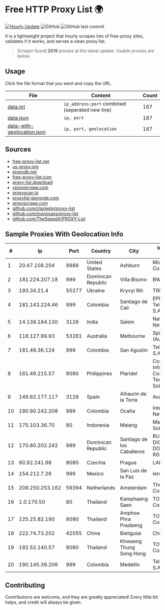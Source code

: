 
# Free HTTP Proxy List 🌍

[![Hourly Update](https://github.com/mertguvencli/http-proxy-list/actions/workflows/main.yml/badge.svg?branch=main)](https://github.com/mertguvencli/http-proxy-list/actions/workflows/main.yml)
![GitHub](https://img.shields.io/github/license/mertguvencli/http-proxy-list)
![GitHub last commit](https://img.shields.io/github/last-commit/mertguvencli/http-proxy-list)

It is a lightweight project that hourly scrapes lots of free-proxy sites, validates if it works, and serves a clean proxy list.


> Scraper found **2619** proxies at the latest update. Usable proxies are below.

## Usage

Click the file format that you want and copy the URL.


|File|Content|Count|
|----|-------|-----|
|[data.txt](https://raw.githubusercontent.com/mertguvencli/http-proxy-list/main/proxy-list/data.txt)|`ip_address:port` combined (seperated new line)|167|
|[data.json](https://raw.githubusercontent.com/mertguvencli/http-proxy-list/main/proxy-list/data.json)|`ip, port`|167|
|[data-with-geolocation.json](https://raw.githubusercontent.com/mertguvencli/http-proxy-list/main/proxy-list/data-with-geolocation.json)|`ip, port, geolocation`|167|

## Sources

* [free-proxy-list.net](https://free-proxy-list.net)
* [us-proxy.org](https://www.us-proxy.org)
* [proxydb.net](http://proxydb.net)
* [free-proxy-list.com](https://free-proxy-list.com/?page=&port=&type%5B%5D=http&type%5B%5D=https&up_time=0&search=Search)
* [proxy-list.download](https://www.proxy-list.download/HTTP)
* [vpnoverview.com](https://vpnoverview.com/privacy/anonymous-browsing/free-proxy-servers)
* [proxyscan.io](https://www.proxyscan.io)
* [proxylist.geonode.com](https://proxylist.geonode.com/api/proxy-list?limit=300&page=1&sort_by=lastChecked&sort_type=desc&protocols=http,https)
* [proxyscrape.com](https://api.proxyscrape.com/v2/?request=displayproxies&protocol=http&timeout=10000&country=all&ssl=all&anonymity=all)
* [github.com/clarketm/proxy-list](https://raw.githubusercontent.com/clarketm/proxy-list/master/proxy-list-raw.txt)
* [github.com/monosans/proxy-list](https://raw.githubusercontent.com/monosans/proxy-list/main/proxies/http.txt)
* [github.com/TheSpeedX/PROXY-List](https://raw.githubusercontent.com/TheSpeedX/PROXY-List/master/http.txt)


## Sample Proxies With Geolocation Info

|#|Ip|Port|Country|City|Internet Service Provider|
|-|--|----|-------|----|-------------------------|
|1|20.47.108.204|8888|United States|Ashburn|Microsoft Corporation|
|2|181.224.207.18|999|Dominican Republic|Villa Bisono|BW TELECOM|
|3|193.34.21.4|55277|Ukraine|Kryvyi Rih|TRK Cable TV LLC|
|4|181.143.224.46|999|Colombia|Santiago de Cali|EPM Telecomunicaciones S.A. E.S.P.|
|5|14.139.184.130|3128|India|Salem|National Knowledge Network|
|6|118.127.99.93|53281|Australia|Melbourne|Spirit Telecom (Australia) Pty Ltd|
|7|181.49.36.124|999|Colombia|San Agustin|Telmex Colombia S.A.|
|8|161.49.215.57|8080|Philippines|Plaridel|Converge Information and Communications Technology Solutions|
|9|149.62.177.117|3128|Spain|Alhaurin de la Torre|Avatel Telecom|
|10|190.90.242.208|999|Colombia|Ocaña|InterNexa Global Network|
|11|175.103.36.70|80|Indonesia|Malang|Maxindo Mintra Solusi|
|12|170.80.202.242|999|Dominican Republic|Santiago de los Caballeros|RUDDY GONZALEZ DIGITAL MEDIA DOMINICANA, RGDIMAX, S.R.L|
|13|80.92.241.98|8080|Czechia|Prague|LAM plus s.r.o.|
|14|154.212.7.26|999|Mexico|San Luis de la Paz|Ientc S De RL De CV|
|15|209.250.253.162|59394|Netherlands|Amsterdam|The Constant Company|
|16|1.0.170.50|80|Thailand|Kamphaeng Saen|TOT Public Company Limited|
|17|125.25.82.190|8080|Thailand|Amphoe Phra Pradaeng|TOT Public Company Limited|
|18|222.74.73.202|42055|China|Bieligutai|Chinanet|
|19|182.52.140.57|8080|Thailand|Khwaeng Thung Song Hong|TOT Public Company Limited|
|20|190.145.39.206|999|Colombia|Medellín|Telmex Colombia S.A.|



## Contributing

Contributions are welcome, and they are greatly appreciated! Every
little bit helps, and credit will always be given.

